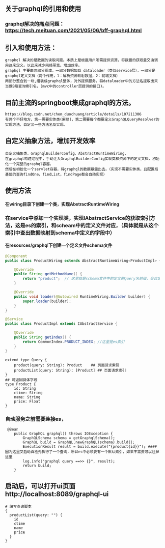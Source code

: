 ## 关于graphql的引用和使用
### graphql解决的痛点问题：https://tech.meituan.com/2021/05/06/bff-graphql.html
## 引入和使用方法：
```text
graphql 解决的是数据的读取问题，本质上是根据用户所需提供资源，将数据的获取量交由调用这来定义。以此来减少网络带宽，增加效率。
graphql 主要由两部分组成，一部分数据加载 dataloader（类似service层），一部分是graphql定义文档（两个作用，1：解析资源映射数据，2：前端文档）
两部分整合到一块,组装成graphql整体，对外提供服务，将dataloader中的方法名提取出来当做B端查询索引名，(mvc中的controller层提供的接口)。
```
## 目前主流的springboot集成graphql的方法。
```text
https://blog.csdn.net/chen_duochuang/article/details/107211306
有两个不好地方，第一需要实体类(麻烦)，第二需要每个都要定义GraphQLQueryResolver的实现方法，自定义一些方法名及实现。
```
## 自定义抽象方法，增加开发效率
```textmate
自定义抽象类，GraphqlBuilderConfig，AbstractRuntimeWiring，
在graphql构建过程中，手动注入GraphqlBuilderConfig实现类和资源下的定义文档，初始化一个完整的graphql容器，
然后在初始化一个servlet容器，将graphql的数据暴露出去。（实现不需要实体类，且配置后基础的查询findOne，findList，findPage都会自动实现）
``` 
## 使用方法
#### 在wiring目录下创建一个类，实现AbstractRuntimeWiring
### 在service中添加一个实现类，实现IAbstractService的获取索引方法，这是es的索引，和scheam中的定义文件对应，（具体就是从这个索引中查出数据映射到schema中定义的字段中）
#### 在resources/graphql下创建一个定义文件schema文件
```java
@Component
public class ProductWiring extends AbstractRuntimeWiring<ProductImpl> {

    @Override
    public String getMethodName() {
        return "product";  // 这里就是schema文件中的定义的query名前缀，会自定生成三个方法，product和productList和productPage方法
    }

    @Override
    public void loader(@Autowired RuntimeWiring.Builder builder) {
        super.loader(builder);
    }
}
```
```java
@Service
public class ProductImpl extends IAbstractService {

    @Override
    public String getIndex() {
        return CommonIndex.PRODUCT_INDEX; //这里是es索引
    }
}

```
```text
extend type Query {
    product(query: String): Product    ## 页面请求索引
    productList(query: String): [Product] ## 页面请求索引
}
## 可返回具体字段
type Product {
    id: String
    ctime: String
    name: String
    price: Float
}
```
### 自动服务之前需要连接es，
```text
 @Bean
    public GraphQL graphql() throws IOException {
        GraphQLSchema schema = getGraphqlSchema();
        GraphQL build = GraphQL.newGraphQL(schema).build();
        ExecutionResult result = build.execute("{product{id}}"); #### 因为这里又启动自检先执行了一个查询，所以es中必须要有一个默认索引，如果不需要可以注掉这里
        log.info("graphql query ==>> {}", result);
        return build;
    }
```
## 启动后，可以打开ui页面 http://localhost:8089/graphql-ui
```text
# 编写查询脚本
{
  productList(query: "") {
    id
    ctime
    name
    price
  }
}
```

